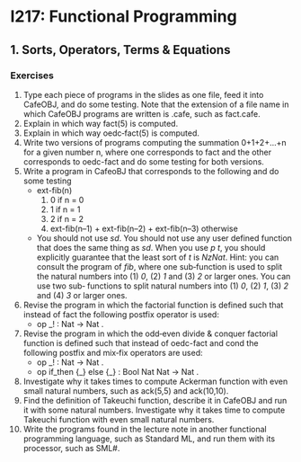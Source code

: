 # I217: Functional Programming
## 1. Sorts, Operators, Terms & Equations
### Exercises
1. Type each piece of programs in the slides as one file, feed it into CafeOBJ, and do some testing. Note that the extension of a file name in which CafeOBJ programs are written is .cafe, such as fact.cafe.
2. Explain in which way fact(5) is computed.
3. Explain in which way oedc‐fact(5) is computed.
4. Write two versions of programs computing the summation 0+1+2+...+n for a given number n, where one corresponds to fact and the other corresponds to oedc-fact and do some testing for both versions.
5. Write a program in CafeoBJ that corresponds to the following and do some testing
    - ext-fib(n)
        1. 0 if n = 0
        2. 1 if n = 1
        3. 2 if n = 2
        4. ext-fib(n–1) + ext-fib(n–2) + ext-fib(n–3) otherwise
    - You should not use _sd_. You should not use any user defined function that does the same thing as _sd_. When you use _p t_, you should explicitly guarantee that the least sort of _t_ is _NzNat_. Hint: you can consult the program of _fib_, where one sub‐function is used to split the natural numbers into (1) _0_, (2) _1_ and (3) _2_ or larger ones. You can use two sub‐ functions to split natural numbers into (1) _0_, (2) _1_, (3) _2_ and (4) _3_ or larger ones.
6. Revise the program in which the factorial function is defined such that instead of fact the following postfix operator is used:
    - op \_! : Nat -> Nat .
7. Revise the program in which the odd‐even divide & conquer factorial function is defined such that instead of oedc-fact and cond the following postfix and mix‐fix operators are used:
    - op \_! : Nat -> Nat .
    - op if_then {\_} else {\_} : Bool Nat Nat -> Nat .
8. Investigate why it takes times to compute Ackerman function with even small natural numbers, such as ack(5,5) and ack(10,10).
9. Find the definition of Takeuchi function, describe it in CafeOBJ and run it with some natural numbers. Investigate why it takes time to compute Takeuchi function with even small natural numbers.
10. Write the programs found in the lecture note in another functional programming language, such as Standard ML, and run them with its processor, such as SML#.
